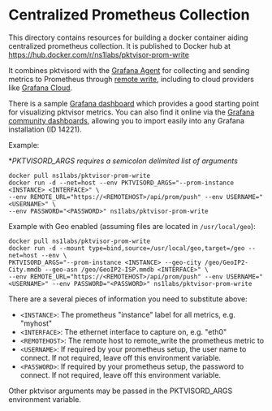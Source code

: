 # Centralized Prometheus Collection

This directory contains resources for building a docker container aiding centralized prometheus collection. It is
published to Docker hub at https://hub.docker.com/r/ns1labs/pktvisor-prom-write

It combines pktvisord with the [Grafana Agent](https://github.com/grafana/agent) for collecting and sending metrics to
Prometheus through
[remote write](https://prometheus.io/docs/operating/integrations/#remote-endpoints-and-storage), including to cloud
providers like [Grafana Cloud](https://grafana.com/products/cloud/).

There is a sample [Grafana dashboard](grafana-dashboard-prometheus.json) which provides a good starting point for
visualizing pktvisor metrics. You can also find it online via
the [Grafana community dashboards](https://grafana.com/grafana/dashboards/14221), allowing you to import easily into any
Grafana installation (ID 14221).

Example:

**PKTVISORD_ARGS requires a semicolon delimited list of arguments*
```shell
docker pull ns1labs/pktvisor-prom-write
docker run -d --net=host --env PKTVISORD_ARGS="--prom-instance <INSTANCE> <INTERFACE>" \
--env REMOTE_URL="https://<REMOTEHOST>/api/prom/push" --env USERNAME="<USERNAME>" \
--env PASSWORD="<PASSWORD>" ns1labs/pktvisor-prom-write
```

Example with Geo enabled (assuming files are located in `/usr/local/geo`):

```shell
docker pull ns1labs/pktvisor-prom-write
docker run -d --mount type=bind,source=/usr/local/geo,target=/geo --net=host --env \
PKTVISORD_ARGS="--prom-instance <INSTANCE> --geo-city /geo/GeoIP2-City.mmdb --geo-asn /geo/GeoIP2-ISP.mmdb <INTERFACE>" \
--env REMOTE_URL="https://<REMOTEHOST>/api/prom/push" --env USERNAME="<USERNAME>" --env PASSWORD="<PASSWORD>" ns1labs/pktvisor-prom-write
```

There are a several pieces of information you need to substitute above:

* `<INSTANCE>`: The prometheus "instance" label for all metrics, e.g. "myhost"
* `<INTERFACE>`: The ethernet interface to capture on, e.g. "eth0"
* `<REMOTEHOST>`: The remote host to remote_write the prometheus metric to
* `<USERNAME>`: If required by your prometheus setup, the user name to connect. If not required, leave off this
  environment variable.
* `<PASSWORD>`: If required by your prometheus setup, the password to connect. If not required, leave off this
  environment variable.

Other pktvisor arguments may be passed in the PKTVISORD_ARGS environment variable.
